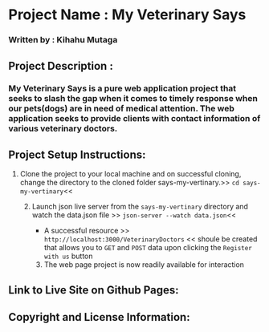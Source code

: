  # Project Name : My Veterinary Says 

### Written by : Kihahu Mutaga

 ## Project Description :
 ### My Veterinary Says is a pure web application project that seeks to slash the gap when it comes to timely response when our pets(dogs)  are in need of medical attention. The web application seeks to provide clients with contact information of various veterinary doctors.

## Project Setup Instructions: 

1. Clone the project to your local machine and on successful cloning, change the directory to the cloned folder says-my-vertinary.>>
                      `cd says-my-vertinary`<<

    2. Launch json live server from the `says-my-vertinary` directory and watch the data.json file >>
                   `json-server --watch data.json`<<
        - A successful resource >> `http://localhost:3000/VeterinaryDoctors` << shoule be created that allows you to `GET` and `POST` data upon clicking the ` Register with us ` button

        3.  The web page project is now readily available for interaction

## Link to Live Site on Github Pages:



## Copyright and License Information: 